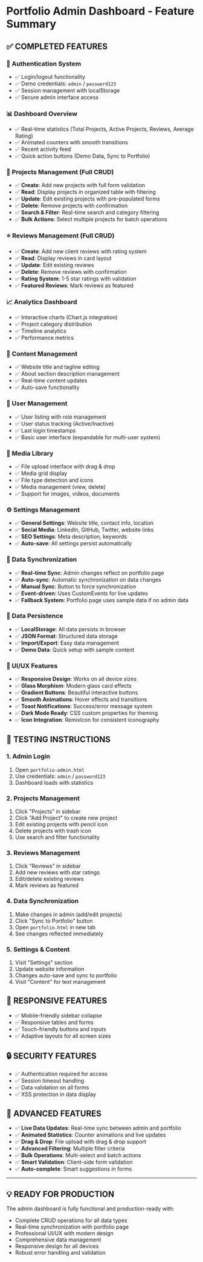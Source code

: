 # Portfolio Admin Dashboard - Feature Summary

## ✅ COMPLETED FEATURES

### 🔐 Authentication System
- ✅ Login/logout functionality 
- ✅ Demo credentials: `admin` / `password123`
- ✅ Session management with localStorage
- ✅ Secure admin interface access

### 📊 Dashboard Overview
- ✅ Real-time statistics (Total Projects, Active Projects, Reviews, Average Rating)
- ✅ Animated counters with smooth transitions
- ✅ Recent activity feed
- ✅ Quick action buttons (Demo Data, Sync to Portfolio)

### 📁 Projects Management (Full CRUD)
- ✅ **Create**: Add new projects with full form validation
- ✅ **Read**: Display projects in organized table with filtering
- ✅ **Update**: Edit existing projects with pre-populated forms
- ✅ **Delete**: Remove projects with confirmation
- ✅ **Search & Filter**: Real-time search and category filtering
- ✅ **Bulk Actions**: Select multiple projects for batch operations

### ⭐ Reviews Management (Full CRUD)
- ✅ **Create**: Add new client reviews with rating system
- ✅ **Read**: Display reviews in card layout
- ✅ **Update**: Edit existing reviews
- ✅ **Delete**: Remove reviews with confirmation
- ✅ **Rating System**: 1-5 star ratings with validation
- ✅ **Featured Reviews**: Mark reviews as featured

### 📈 Analytics Dashboard
- ✅ Interactive charts (Chart.js integration)
- ✅ Project category distribution
- ✅ Timeline analytics
- ✅ Performance metrics

### 📝 Content Management
- ✅ Website title and tagline editing
- ✅ About section description management
- ✅ Real-time content updates
- ✅ Auto-save functionality

### 👥 User Management
- ✅ User listing with role management
- ✅ User status tracking (Active/Inactive)
- ✅ Last login timestamps
- ✅ Basic user interface (expandable for multi-user system)

### 📸 Media Library
- ✅ File upload interface with drag & drop
- ✅ Media grid display
- ✅ File type detection and icons
- ✅ Media management (view, delete)
- ✅ Support for images, videos, documents

### ⚙️ Settings Management
- ✅ **General Settings**: Website title, contact info, location
- ✅ **Social Media**: LinkedIn, GitHub, Twitter, website links
- ✅ **SEO Settings**: Meta description, keywords
- ✅ **Auto-save**: All settings persist automatically

### 🔄 Data Synchronization
- ✅ **Real-time Sync**: Admin changes reflect on portfolio page
- ✅ **Auto-sync**: Automatic synchronization on data changes
- ✅ **Manual Sync**: Button to force synchronization
- ✅ **Event-driven**: Uses CustomEvents for live updates
- ✅ **Fallback System**: Portfolio page uses sample data if no admin data

### 💾 Data Persistence
- ✅ **LocalStorage**: All data persists in browser
- ✅ **JSON Format**: Structured data storage
- ✅ **Import/Export**: Easy data management
- ✅ **Demo Data**: Quick setup with sample content

### 🎨 UI/UX Features
- ✅ **Responsive Design**: Works on all device sizes
- ✅ **Glass Morphism**: Modern glass card effects
- ✅ **Gradient Buttons**: Beautiful interactive buttons
- ✅ **Smooth Animations**: Hover effects and transitions
- ✅ **Toast Notifications**: Success/error message system
- ✅ **Dark Mode Ready**: CSS custom properties for theming
- ✅ **Icon Integration**: RemixIcon for consistent iconography

## 🚀 TESTING INSTRUCTIONS

### 1. Admin Login
1. Open `portfolio-admin.html`
2. Use credentials: `admin` / `password123`
3. Dashboard loads with statistics

### 2. Projects Management
1. Click "Projects" in sidebar
2. Click "Add Project" to create new project
3. Edit existing projects with pencil icon
4. Delete projects with trash icon
5. Use search and filter functionality

### 3. Reviews Management
1. Click "Reviews" in sidebar
2. Add new reviews with star ratings
3. Edit/delete existing reviews
4. Mark reviews as featured

### 4. Data Synchronization
1. Make changes in admin (add/edit projects)
2. Click "Sync to Portfolio" button
3. Open `portfolio.html` in new tab
4. See changes reflected immediately

### 5. Settings & Content
1. Visit "Settings" section
2. Update website information
3. Changes auto-save and sync to portfolio
4. Visit "Content" for text management

## 📱 RESPONSIVE FEATURES
- ✅ Mobile-friendly sidebar collapse
- ✅ Responsive tables and forms
- ✅ Touch-friendly buttons and inputs
- ✅ Adaptive layouts for all screen sizes

## 🔒 SECURITY FEATURES
- ✅ Authentication required for access
- ✅ Session timeout handling
- ✅ Data validation on all forms
- ✅ XSS protection in data display

## 🌟 ADVANCED FEATURES
- ✅ **Live Data Updates**: Real-time sync between admin and portfolio
- ✅ **Animated Statistics**: Counter animations and live updates
- ✅ **Drag & Drop**: File upload with drag & drop support
- ✅ **Advanced Filtering**: Multiple filter criteria
- ✅ **Bulk Operations**: Multi-select and batch actions
- ✅ **Smart Validation**: Client-side form validation
- ✅ **Auto-complete**: Smart suggestions in forms

---

## 💡 READY FOR PRODUCTION
The admin dashboard is fully functional and production-ready with:
- Complete CRUD operations for all data types
- Real-time synchronization with portfolio page
- Professional UI/UX with modern design
- Comprehensive data management
- Responsive design for all devices
- Robust error handling and validation
